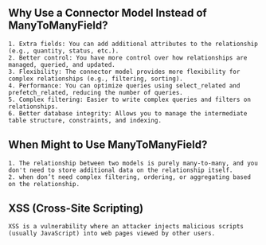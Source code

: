 
## Why Use a Connector Model Instead of ManyToManyField?
    1. Extra fields: You can add additional attributes to the relationship (e.g., quantity, status, etc.).
    2. Better control: You have more control over how relationships are managed, queried, and updated.
    3. Flexibility: The connector model provides more flexibility for complex relationships (e.g., filtering, sorting).
    4. Performance: You can optimize queries using select_related and prefetch_related, reducing the number of queries.
    5. Complex filtering: Easier to write complex queries and filters on relationships.
    6. Better database integrity: Allows you to manage the intermediate table structure, constraints, and indexing.
   
## When Might to Use ManyToManyField?
    1. The relationship between two models is purely many-to-many, and you don't need to store additional data on the relationship itself.
    2. when don’t need complex filtering, ordering, or aggregating based on the relationship.

## XSS (Cross-Site Scripting)
    XSS is a vulnerability where an attacker injects malicious scripts (usually JavaScript) into web pages viewed by other users.
